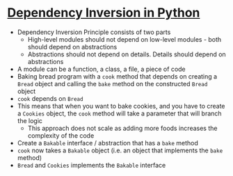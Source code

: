 # [Dependency Inversion in Python](https://stackoverflow.com/a/68911711/5225575)

* Dependency Inversion Principle consists of two parts
  * High-level modules should not depend on low-level modules - both should depend on abstractions
  * Abstractions should not depend on details. Details should depend on abstractions
* A module can be a function, a class, a file, a piece of code
* Baking bread program with a `cook` method that depends on creating a `Bread` object and calling the `bake` method on the constructed `Bread` object
* `cook` depends on `Bread`
* This means that when you want to bake cookies, and you have to create a `Cookies` object, the `cook` method will take a parameter that will branch the logic
  * This approach does not scale as adding more foods increases the complexity of the code
* Create a `Bakable` interface / abstraction that has a `bake` method
* `cook` now takes a `Bakable` object (i.e. an object that implements the `bake` method)
* `Bread` and `Cookies` implements the `Bakable` interface

